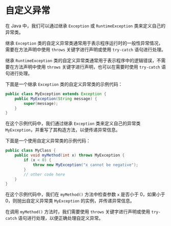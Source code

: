 # 自定义异常
在 Java 中，我们可以通过继承 `Exception` 或 `RuntimeException` 类来定义自己的异常类。

继承 `Exception` 类的自定义异常类通常用于表示程序运行时的一般性异常情况，需要在方法声明中使用 `throws` 关键字进行声明或使用 `try-catch` 语句进行处理。

继承 `RuntimeException` 类的自定义异常类通常用于表示程序中的逻辑错误，不需要在方法声明中使用 `throws` 关键字进行声明，也可以在需要时使用 `try-catch` 语句进行处理。

下面是一个继承 `Exception` 类的自定义异常类的示例代码：

```java
public class MyException extends Exception {
    public MyException(String message) {
        super(message);
    }
}
```

在这个示例代码中，我们通过继承 `Exception` 类来定义自己的异常类 `MyException`，并重写了其构造方法，以便传递异常信息。

下面是一个使用自定义异常类的示例代码：

```java
public class MyClass {
    public void myMethod(int x) throws MyException {
        if (x < 0) {
            throw new MyException("x cannot be negative");
        }
        // other code here
    }
}
```

在这个示例代码中，我们在 `myMethod()` 方法中检查参数 `x` 是否小于 0，如果小于 0，则抛出自定义异常类 `MyException` 的实例，并传递异常信息。

在调用 `myMethod()` 方法时，我们需要使用 `throws` 关键字进行声明或使用 `try-catch` 语句进行处理，以便正确处理自定义异常。